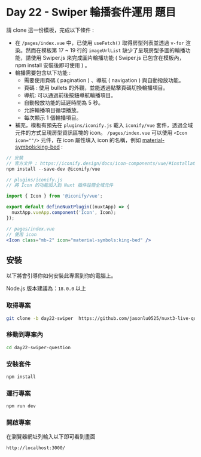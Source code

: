 # Day 22 - Swiper 輪播套件運用 題目

請 clone 這一份模板，完成以下條件 :

- 在 `/pages/index.vue` 中，已使用 `useFetch()` 取得房型列表並透過 `v-for` 渲染。然而在模板第 17 ~ 19 行的 `imageUrlList` 缺少了呈現房型多圖的輪播功能，請使用 Swiper.js 來完成圖片輪播功能 ( Swiper.js 已包含在模板內，npm install 安裝後即可使用 ) 。
- 輪播需要包含以下功能 :
  - 需要使用頁碼 ( pagination ) 、導航 ( navigation ) 與自動撥放功能。
  - 頁碼 : 使用 bullets 的外觀，並能透過點擊頁碼切換輪播項目。
  - 導航: 可以通過前後按鈕導航輪播項目。
  - 自動撥放功能的延遲時間為 5 秒。
  - 允許輪播項目循環播放。
  - 每次顯示 1 個輪播項目。
- 補充，模板有預先在 `plugins/iconify.js` 載入 `iconify/vue` 套件，透過全域元件的方式呈現房型資訊區塊的 icon。 `/pages/index.vue` 可以使用 `<Icon icon=""/>` 元件，在 icon 屬性填入 icon 的名稱，例如 [material-symbols:king-bed](https://icon-sets.iconify.design/material-symbols/king-bed/) :

```jsx
// 安裝
// 官方文件 : https://iconify.design/docs/icon-components/vue/#installation
npm install --save-dev @iconify/vue

// plugins/iconify.js
// 將 Icon 的功能加入到 Nuxt 插件註冊全域元件

import { Icon } from '@iconify/vue';

export default defineNuxtPlugin((nuxtApp) => {
  nuxtApp.vueApp.component('Icon', Icon);
});

// pages/index.vue
// 使用 icon
<Icon class="mb-2" icon="material-symbols:king-bed" />
```

## 安裝

以下將會引導你如何安裝此專案到你的電腦上。

Node.js 版本建議為：`18.0.0` 以上

### 取得專案

```bash
git clone -b day22-swiper  https://github.com/jasonlu0525/nuxt3-live-question.git day22-swiper-question
```

### 移動到專案內

```bash
cd day22-swiper-question
```

### 安裝套件

```bash
npm install
```

### 運行專案

```bash
npm run dev
```

### 開啟專案

在瀏覽器網址列輸入以下即可看到畫面

```bash
http://localhost:3000/
```
